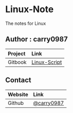# Linux-Note
The notes for Linux

## Author : carry0987
| Project | Link |
| :--- | :--- |
| Gitbook | [Linux-Script](https://carry0987.github.io/Linux-Note/) |

## Contact
| Website | Link |
| :--- | :--- |
| Github | [@carry0987](https://github.com/carry0987) |
